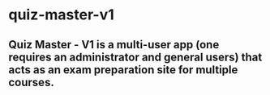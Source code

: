 # quiz-master-v1

## Quiz Master - V1 is a multi-user app (one requires an administrator and general users) that acts as an exam preparation site for multiple courses.